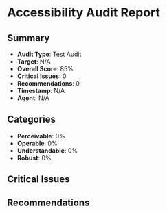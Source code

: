 # Accessibility Audit Report

## Summary
- **Audit Type**: Test Audit
- **Target**: N/A
- **Overall Score**: 85%
- **Critical Issues**: 0
- **Recommendations**: 0
- **Timestamp**: N/A
- **Agent**: N/A

## Categories
- **Perceivable**: 0%
- **Operable**: 0%
- **Understandable**: 0%
- **Robust**: 0%

## Critical Issues


## Recommendations

